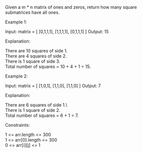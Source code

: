 Given a m * n matrix of ones and zeros, return how many square submatrices have all ones.

 
Example 1:

Input: matrix =
[
  [0,1,1,1],
  [1,1,1,1],
  [0,1,1,1]
]
Output: 15

Explanation:

There are 10 squares of side 1.\
There are 4 squares of side 2.\
There is  1 square of side 3.\
Total number of squares = 10 + 4 + 1 = 15.

Example 2:

Input: matrix = 
[
  [1,0,1],
  [1,1,0],
  [1,1,0]
]
Output: 7

Explanation:

There are 6 squares of side 1.\  
There is 1 square of side 2.\
Total number of squares = 6 + 1 = 7.
 

Constraints:

1 <= arr.length <= 300\
1 <= arr[0].length <= 300\
0 <= arr[i][j] <= 1
